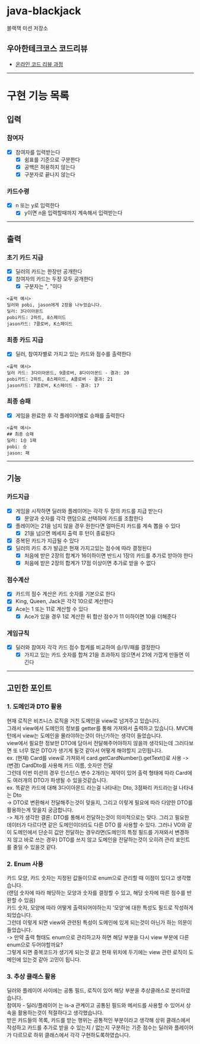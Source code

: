 # java-blackjack

블랙잭 미션 저장소

## 우아한테크코스 코드리뷰

- [온라인 코드 리뷰 과정](https://github.com/woowacourse/woowacourse-docs/blob/master/maincourse/README.md)

---

# 구현 기능 목록

## 입력

### 참여자

- [x] 참여자를 입력받는다
    - [x] 쉼표를 기준으로 구분한다
    - [x] 공백은 허용하지 않는다
    - [x] 구분자로 끝나지 않는다

### 카드수령

- [x] n 또는 y로 입력한다
    - [x] y이면 n을 입력할때까지 계속해서 입력받는다

---

## 출력

### 초기 카드 지급

- [x] 딜러의 카드는 한장만 공개한다
- [x] 참여자의 카드는 두장 모두 공개한다
    - [x] 구분자는 ", "이다

```text
<출력 예시>
딜러와 pobi, jason에게 2장을 나누었습니다.
딜러: 3다이아몬드
pobi카드: 2하트, 8스페이드
jason카드: 7클로버, K스페이드
```

### 최종 카드 지급

- [x] 딜러, 참여자별로 가지고 있는 카드와 점수를 출력한다

```text
<출력 예시>
딜러 카드: 3다이아몬드, 9클로버, 8다이아몬드 - 결과: 20
pobi카드: 2하트, 8스페이드, A클로버 - 결과: 21
jason카드: 7클로버, K스페이드 - 결과: 17
```

### 최종 승패

- [x] 게임을 완료한 후 각 플레이어별로 승패를 출력한다

```text
<출력 예시>
## 최종 승패
딜러: 1승 1패
pobi: 승 
jason: 패
```

---

## 기능

### 카드지급

- [x] 게임을 시작하면 딜러와 플레이어는 각각 두 장의 카드를 지급 받는다
    - [x] 문양과 숫자를 각각 랜덤으로 선택하여 카드를 조합한다
- [x] 플레이어는 21을 넘지 않을 경우 원한다면 얼마든지 카드를 계속 뽑을 수 있다
    - [x] 21을 넘으면 메세지 출력 후 턴이 종료된다
- [x] 중복된 카드가 지급될 수 있다
- [x] 딜러의 카드 추가 발급은 현재 가지고있는 점수에 따라 결정된다
    - [x] 처음에 받은 2장의 합계가 16이하이면 반드시 1장의 카드를 추가로 받아야 한다
    - [x] 처음에 받은 2장의 합계가 17점 이상이면 추가로 받을 수 없다

### 점수계산

- [x] 카드의 점수 계산은 카드 숫자를 기본으로 한다
- [x] King, Queen, Jack은 각각 10으로 계산한다
- [x] Ace는 1 또는 11로 계산할 수 있다
    - [x] Ace가 있을 경우 1로 계산한 뒤 합산 점수가 11 이하이면 10을 더해준다

### 게임규칙

- [x] 딜러와 참여자 각각 카드 점수 합계를 비교하여 승/무/패를 결정한다
    - [x] 가지고 있는 카드 숫자를 합쳐 21을 초과하지 않으면서 21에 가깝게 만들면 이긴다

---

## 고민한 포인트

### 1. 도메인과 DTO 활용

현재 로직은 비즈니스 로직을 거친 도메인을 view로 넘겨주고 있습니다.<br>
그래서 view에서 도메인의 정보를 getter를 통해 가져와서 출력하고 있습니다. MVC패턴에서 view는 도메인을 몰라야하는것이 아닌가하는 생각이 들었습니다.<br>
view에서 필요한 정보만 DTO에 담아서 전달해주어야하지 않을까 생각되는데 그러다보면 또 너무 많은 DTO가 생기게 될것 같아서 어떻게 해야할지 고민됩니다.<br>
ex. (현재) Card를 view로 가져와서 card.getCardNumber().getText()로 사용 -> (변경) CardDto를 사용해 카드 이름, 숫자만 전달<br>
그런데 이번 미션의 경우 인스턴스 변수 2개라는 제약이 있어 출력 형태에 따라 Card에도 여러개의 DTO가 파생될 수 있을것같습니다.<br>
ex. 똑같은 카드에 대해 3다이아몬드 라는걸 나타내는 Dto, 3점짜리 카드라는걸 나타내는 Dto<br>
-> DTO로 변환해서 전달해주는것이 맞을지, 그리고 이렇게 필요에 따라 다양한 DTO를 활용하는게 맞을지 궁금합니다.<br>
-> 제가 생각한 결론: DTO를 통해서 전달하는것이 의미적으로는 맞다. 그리고 필요한 데이터가 다르다면 같은 도메인이더라도 다른 DTO 를 사용할 수 있다.
그러나 VO와 같이 도메인에서 단순히 값만 전달하는 경우라면(도메인의 특정 필드를 가져와서 변경하지 않고 바로 쓰는 경우) DTO를 쓰지 않고 도메인을 전달하는것이
오히려 관리 포인트를 줄일 수 있을것 같다.

### 2. Enum 사용

카드 모양, 카드 숫자는 지정된 값들이므로 enum으로 관리할 때 이점이 있다고 생각했습니다.<br>
(랜덤 숫자에 따라 해당하는 모양과 숫자를 결정할 수 있고, 해당 숫자에 따른 점수를 반환할 수 있음)<br>
카드 숫자, 모양에 따라 어떻게 출력되어야하는지 '모양'에 대한 특성도 필드로 작성하게 되었습니다.<br>
그런데 이렇게 되면 view와 관련된 특성이 도메인에 있게 되는것이 아닌가 하는 의문이 들었습니다.<br>
-> 만약 출력 형태도 enum으로 관리하고자 하면 해당 부분을 다시 view 부분에 다른 enum으로 두어야할까요?<br>
그렇게 되면 중복코드가 생기게 되는것 같고 현재 위치에 두기에는 view 관련 로직이 도메인에 있는것 같아 고민이 됩니다.

### 3. 추상 클래스 활용

딜러와 플레이어 사이에는 공통 필드, 로직이 있어 해당 부분을 추상클래스로 분리하였습니다.<br>
참여자 - 딜러/플레이어 는 is-a 관계이고 공통된 필드와 메서드를 사용할 수 있어서 상속을 활용하는것이 적절하다고 생각했습니다.<br>
받은 카드들의 목록, 카드를 받는 행위는 공통적인 부분이라고 생각해 상위 클래스에서 작성하고
카드를 추가로 받을 수 있는지 / 없는지 구분하는 기준 점수는 딜러와 플레이어가 다르므로 하위 클래스에서 각각 구현하도록하였습니다.

